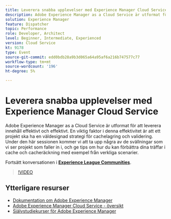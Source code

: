 ```yaml
---
title: Leverera snabba upplevelser med Experience Manager Cloud Service
description: Adobe Experience Manager as a Cloud Service är utformat för att leverera innehåll effektivt och effektivt. En viktig faktor i denna effektivitet är att ett projekt ska ha en väldesignad strategi för cachelagring och validering. Under den här sessionen kommer vi att ta upp några av de svällningar som vi ser projekt som faller in i, och ge tips om hur du kan förbättra dina träffar i cache och cacheräckning med exempel från verkliga scenarier.
solution: Experience Manager
feature: Dispatcher
topic: Performance
role: Developer, Architect
level: Beginner, Intermediate, Experienced
version: Cloud Service
kt: 9178
type: Event
source-git-commit: edd0bdb28a9b3d065a64a95af6a216b747577c77
workflow-type: tm+mt
source-wordcount: '196'
ht-degree: 5%

---
```


# Leverera snabba upplevelser med Experience Manager Cloud Service

Adobe Experience Manager as a Cloud Service är utformat för att leverera innehåll effektivt och effektivt. En viktig faktor i denna effektivitet är att ett projekt ska ha en väldesignad strategi för cachelagring och validering. Under den här sessionen kommer vi att ta upp några av de svällningar som vi ser projekt som faller in i, och ge tips om hur du kan förbättra dina träffar i cache och cacheräckning med exempel från verkliga scenarier.

Fortsätt konversationen i **[Experience League Communities](https://adobe.ly/3CUkzoB)**.

>[!VIDEO](https://video.tv.adobe.com/v/337846/?quality=12&learn=on&hidetitle=true)

## Ytterligare resurser

- [Dokumentation om Adobe Experience Manager ](https://experienceleague.adobe.com/docs/experience-manager-cloud-service.html)
- [Adobe Experience Manager Cloud Service - översikt](https://experienceleague.adobe.com/docs/experience-manager-cloud-service/overview/home.html)
- [Självstudiekurser för Adobe Experience Manager](https://experienceleague.adobe.com/docs/experience-manager-tutorials.html)
